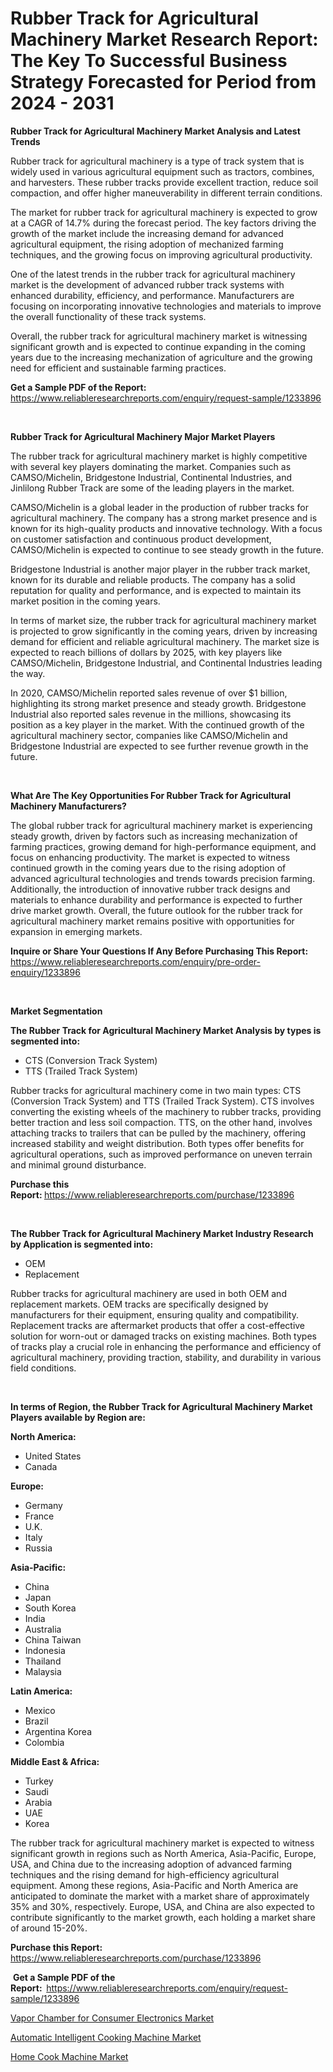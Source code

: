 <p><h1>Rubber Track for Agricultural Machinery Market Research Report: The Key To Successful Business Strategy Forecasted for Period from 2024 - 2031</h1></p><p><strong>Rubber Track for Agricultural Machinery Market Analysis and Latest Trends</strong></p>
<p><p>Rubber track for agricultural machinery is a type of track system that is widely used in various agricultural equipment such as tractors, combines, and harvesters. These rubber tracks provide excellent traction, reduce soil compaction, and offer higher maneuverability in different terrain conditions. </p><p>The market for rubber track for agricultural machinery is expected to grow at a CAGR of 14.7% during the forecast period. The key factors driving the growth of the market include the increasing demand for advanced agricultural equipment, the rising adoption of mechanized farming techniques, and the growing focus on improving agricultural productivity.</p><p>One of the latest trends in the rubber track for agricultural machinery market is the development of advanced rubber track systems with enhanced durability, efficiency, and performance. Manufacturers are focusing on incorporating innovative technologies and materials to improve the overall functionality of these track systems.</p><p>Overall, the rubber track for agricultural machinery market is witnessing significant growth and is expected to continue expanding in the coming years due to the increasing mechanization of agriculture and the growing need for efficient and sustainable farming practices.</p></p>
<p><strong>Get a Sample PDF of the Report:&nbsp;</strong> <a href="https://www.reliableresearchreports.com/enquiry/request-sample/1233896">https://www.reliableresearchreports.com/enquiry/request-sample/1233896</a></p>
<p>&nbsp;</p>
<p><strong>Rubber Track for Agricultural Machinery Major Market Players</strong></p>
<p><p>The rubber track for agricultural machinery market is highly competitive with several key players dominating the market. Companies such as CAMSO/Michelin, Bridgestone Industrial, Continental Industries, and Jinlilong Rubber Track are some of the leading players in the market.</p><p>CAMSO/Michelin is a global leader in the production of rubber tracks for agricultural machinery. The company has a strong market presence and is known for its high-quality products and innovative technology. With a focus on customer satisfaction and continuous product development, CAMSO/Michelin is expected to continue to see steady growth in the future.</p><p>Bridgestone Industrial is another major player in the rubber track market, known for its durable and reliable products. The company has a solid reputation for quality and performance, and is expected to maintain its market position in the coming years.</p><p>In terms of market size, the rubber track for agricultural machinery market is projected to grow significantly in the coming years, driven by increasing demand for efficient and reliable agricultural machinery. The market size is expected to reach billions of dollars by 2025, with key players like CAMSO/Michelin, Bridgestone Industrial, and Continental Industries leading the way.</p><p>In 2020, CAMSO/Michelin reported sales revenue of over $1 billion, highlighting its strong market presence and steady growth. Bridgestone Industrial also reported sales revenue in the millions, showcasing its position as a key player in the market. With the continued growth of the agricultural machinery sector, companies like CAMSO/Michelin and Bridgestone Industrial are expected to see further revenue growth in the future.</p></p>
<p>&nbsp;</p>
<p><strong>What Are The Key Opportunities For Rubber Track for Agricultural Machinery Manufacturers?</strong></p>
<p><p>The global rubber track for agricultural machinery market is experiencing steady growth, driven by factors such as increasing mechanization of farming practices, growing demand for high-performance equipment, and focus on enhancing productivity. The market is expected to witness continued growth in the coming years due to the rising adoption of advanced agricultural technologies and trends towards precision farming. Additionally, the introduction of innovative rubber track designs and materials to enhance durability and performance is expected to further drive market growth. Overall, the future outlook for the rubber track for agricultural machinery market remains positive with opportunities for expansion in emerging markets.</p></p>
<p><strong>Inquire or Share Your Questions If Any Before Purchasing This Report:</strong> <a href="https://www.reliableresearchreports.com/enquiry/pre-order-enquiry/1233896">https://www.reliableresearchreports.com/enquiry/pre-order-enquiry/1233896</a></p>
<p>&nbsp;</p>
<p><strong>Market Segmentation</strong></p>
<p><strong>The Rubber Track for Agricultural Machinery Market Analysis by types is segmented into:</strong></p>
<p><ul><li>CTS (Conversion Track System)</li><li>TTS (Trailed Track System)</li></ul></p>
<p><p>Rubber tracks for agricultural machinery come in two main types: CTS (Conversion Track System) and TTS (Trailed Track System). CTS involves converting the existing wheels of the machinery to rubber tracks, providing better traction and less soil compaction. TTS, on the other hand, involves attaching tracks to trailers that can be pulled by the machinery, offering increased stability and weight distribution. Both types offer benefits for agricultural operations, such as improved performance on uneven terrain and minimal ground disturbance.</p></p>
<p><strong>Purchase this Report:&nbsp;</strong><a href="https://www.reliableresearchreports.com/purchase/1233896">https://www.reliableresearchreports.com/purchase/1233896</a></p>
<p>&nbsp;</p>
<p><strong>The Rubber Track for Agricultural Machinery Market Industry Research by Application is segmented into:</strong></p>
<p><ul><li>OEM</li><li>Replacement</li></ul></p>
<p><p>Rubber tracks for agricultural machinery are used in both OEM and replacement markets. OEM tracks are specifically designed by manufacturers for their equipment, ensuring quality and compatibility. Replacement tracks are aftermarket products that offer a cost-effective solution for worn-out or damaged tracks on existing machines. Both types of tracks play a crucial role in enhancing the performance and efficiency of agricultural machinery, providing traction, stability, and durability in various field conditions.</p></p>
<p>&nbsp;</p>
<p><strong>In terms of Region, the Rubber Track for Agricultural Machinery Market Players available by Region are:</strong></p>
<p>
    <p> <strong> North America: </strong>
        <ul>
            <li>United States</li>
            <li>Canada</li>
        </ul>
        </p> 
    <p> <strong> Europe: </strong>
        <ul>
            <li>Germany</li>
            <li>France</li>
            <li>U.K.</li>
            <li>Italy</li>
            <li>Russia</li>
        </ul>
        </p> 
    <p> <strong> Asia-Pacific: </strong>
        <ul>
            <li>China</li>
            <li>Japan</li>
            <li>South Korea</li>
            <li>India</li>
            <li>Australia</li>
            <li>China Taiwan</li>
            <li>Indonesia</li>
            <li>Thailand</li>
            <li>Malaysia</li>
        </ul>
        </p> 
    <p> <strong> Latin America: </strong>
        <ul>
            <li>Mexico</li>
            <li>Brazil</li>
            <li>Argentina Korea</li>
            <li>Colombia</li>
        </ul>
        </p> 
    <p> <strong> Middle East & Africa: </strong>
        <ul>
            <li>Turkey</li>
            <li>Saudi</li>
            <li>Arabia</li>
            <li>UAE</li>
            <li>Korea</li>
        </ul>
    </p>
    </p>
<p><p>The rubber track for agricultural machinery market is expected to witness significant growth in regions such as North America, Asia-Pacific, Europe, USA, and China due to the increasing adoption of advanced farming techniques and the rising demand for high-efficiency agricultural equipment. Among these regions, Asia-Pacific and North America are anticipated to dominate the market with a market share of approximately 35% and 30%, respectively. Europe, USA, and China are also expected to contribute significantly to the market growth, each holding a market share of around 15-20%.</p></p>
<p><strong>Purchase this Report: </strong><a href="https://www.reliableresearchreports.com/purchase/1233896">https://www.reliableresearchreports.com/purchase/1233896</a></p>
<p>&nbsp;<strong>Get a Sample PDF of the Report:&nbsp;&nbsp;</strong><a href="https://www.reliableresearchreports.com/enquiry/request-sample/1233896">https://www.reliableresearchreports.com/enquiry/request-sample/1233896</a></p>
<p><strong></strong></p>
<p><p><a href="https://view.publitas.com/reportprime-1/vapor-chamber-for-consumer-electronics-market-challenges-opportunities-and-growth-drivers-and-major-market-players-forecasted-for-period-from-2024-2031/">Vapor Chamber for Consumer Electronics Market</a></p><p><a href="https://view.publitas.com/reportprime-1/automatic-intelligent-cooking-machine-market-insights-market-players-and-forecast-till-2031/">Automatic Intelligent Cooking Machine Market</a></p><p><a href="https://view.publitas.com/reportprime-1/home-cook-machine-market-offers-provide-insightful-data-for-the-time-period-from-2024-to-2031-and-also-provide-analysis-based-on-application-type-and-region/">Home Cook Machine Market</a></p></p>